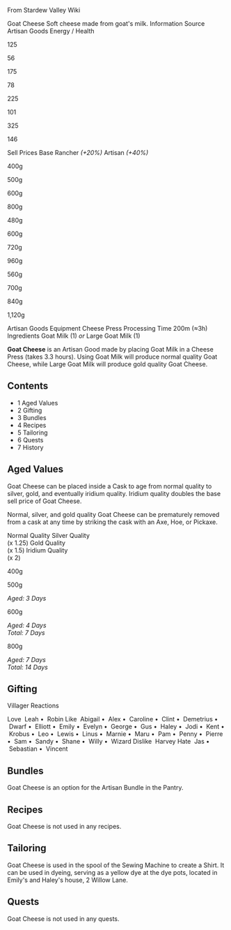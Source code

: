 From Stardew Valley Wiki

Goat Cheese Soft cheese made from goat's milk. Information Source Artisan Goods Energy / Health

125

56

175

78

225

101

325

146

Sell Prices Base Rancher *(+20%)* Artisan *(+40%)*

400g

500g

600g

800g

480g

600g

720g

960g

560g

700g

840g

1,120g

Artisan Goods Equipment Cheese Press Processing Time 200m (≈3h) Ingredients Goat Milk (1) *or* Large Goat Milk (1)

**Goat Cheese** is an Artisan Good made by placing Goat Milk in a Cheese Press (takes 3.3 hours). Using Goat Milk will produce normal quality Goat Cheese, while Large Goat Milk will produce gold quality Goat Cheese.

## Contents

- 1 Aged Values
- 2 Gifting
- 3 Bundles
- 4 Recipes
- 5 Tailoring
- 6 Quests
- 7 History

## Aged Values

Goat Cheese can be placed inside a Cask to age from normal quality to silver, gold, and eventually iridium quality. Iridium quality doubles the base sell price of Goat Cheese.

Normal, silver, and gold quality Goat Cheese can be prematurely removed from a cask at any time by striking the cask with an Axe, Hoe, or Pickaxe.

Normal Quality Silver Quality  
(x 1.25) Gold Quality  
(x 1.5) Iridium Quality  
(x 2)

400g

500g

*Aged: 3 Days*

600g

*Aged: 4 Days*  
*Total: 7 Days*

800g

*Aged: 7 Days*  
*Total: 14 Days*

## Gifting

Villager Reactions

Love  Leah •  Robin Like  Abigail •  Alex •  Caroline •  Clint •  Demetrius •  Dwarf •  Elliott •  Emily •  Evelyn •  George •  Gus •  Haley •  Jodi •  Kent •  Krobus •  Leo •  Lewis •  Linus •  Marnie •  Maru •  Pam •  Penny •  Pierre •  Sam •  Sandy •  Shane •  Willy •  Wizard Dislike  Harvey Hate  Jas •  Sebastian •  Vincent

## Bundles

Goat Cheese is an option for the Artisan Bundle in the Pantry.

## Recipes

Goat Cheese is not used in any recipes.

## Tailoring

Goat Cheese is used in the spool of the Sewing Machine to create a Shirt. It can be used in dyeing, serving as a yellow dye at the dye pots, located in Emily's and Haley's house, 2 Willow Lane.

## Quests

Goat Cheese is not used in any quests.